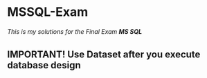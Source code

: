 # MSSQL-Exam
###### This is my solutions for the Final Exam **MS SQL**
## **IMPORTANT!** Use Dataset after you execute database design
